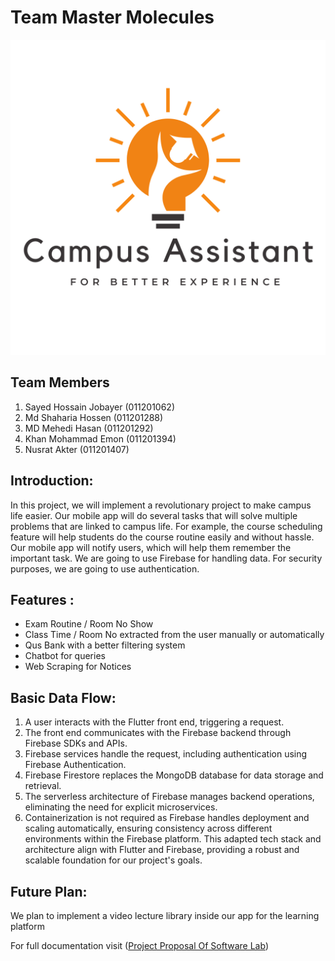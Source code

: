 # Team Master Molecules


![](image.png)



<!-- <img src="img/image.png" alt="Image Description" width="300" height="300" style="display: block; margin: auto;"> -->

## Team Members
1. Sayed Hossain Jobayer (011201062)
2. Md Shaharia Hossen (011201288)
3. MD Mehedi Hasan (011201292) 
4. Khan Mohammad Emon (011201394)
5. Nusrat Akter (011201407)


##  Introduction:
In this project, we will implement a revolutionary project to make campus life easier. Our mobile app will do several tasks that will solve multiple problems that are linked to campus life. For example, the course scheduling feature will help students do the course routine easily and without hassle. Our mobile app will notify users, which will help them remember the important task. We are going to use Firebase for handling data. For security purposes, we are going to use authentication. 

## Features :
- Exam Routine / Room No Show
- Class Time / Room No extracted from the user manually or automatically
- Qus Bank with a better filtering system
- Chatbot for queries
- Web Scraping for Notices

## Basic Data Flow:
1. A user interacts with the Flutter front end, triggering a request.
2. The front end communicates with the Firebase backend through Firebase SDKs and APIs.
3. Firebase services handle the request, including authentication using Firebase Authentication.
4. Firebase Firestore replaces the MongoDB database for data storage and retrieval.
5. The serverless architecture of Firebase manages backend operations, eliminating the need for explicit microservices.
6. Containerization is not required as Firebase handles deployment and scaling automatically, ensuring consistency across different environments within the Firebase platform.
This adapted tech stack and architecture align with Flutter and Firebase, providing a robust and scalable foundation for our project's goals.


## Future Plan:
We plan to implement a video lecture library inside our app for the learning platform



For full documentation visit ([Project Proposal Of Software Lab](https://github.com/KhanMohammadEmon/software_lab/blob/3e9e69aa568d92f4bf949adefbd9d1bd309f6b0a/img/Project%20Proposal%20Of%20Software%20Lab.docx))




<!-- ![](img/cover.jpg)
# Khan Mohammad Emon
## I am Self-motivated person

For full documentation visit [mkdocs.org](https://www.mkdocs.org).

## About Me
***
It is a long **established fact that** a reader will be distracted by *the readable content of* a page when looking at its layout. The point of using Lorem Ipsum is that it has a more-or-less normal distribution of letters, as opposed to using 'Content here, _content here_', **_ making it look like _** readable English. Many desktop publishing packages and web page editors now use Lorem Ipsum as their default model text, and a search for 'lorem ipsum' will uncover many web sites still in their infancy. Various versions have evolved over the years, sometimes by accident, sometimes on purpose (injected humour and the like).



## Courses
***
- DBMS
- AI
- ML

* `mkdocs new [dir-name]` - Create a new project.
* `mkdocs serve` - Start the live-reloading docs server.
* `mkdocs build` - Build the documentation site.
* `mkdocs -h` - Print help message and exit.

## Project layout

    mkdocs.yml    # The configuration file.
    docs/
        index.md  # The documentation homepage.
        ...       # Other markdown pages, images and other files.

## Publication
1. paragraphs
2. words
3. bytes
4. lists

```
def():
 a = b+ c;
 print(a);
``` -->